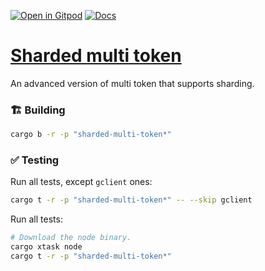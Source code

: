 [![Open in Gitpod](https://img.shields.io/badge/Open_in-Gitpod-white?logo=gitpod)](https://gitpod.io/#FOLDER=sharded-multi-token/https://github.com/gear-foundation/dapps)
[![Docs](https://img.shields.io/github/actions/workflow/status/gear-foundation/dapps/contracts.yml?logo=rust&label=docs)](https://dapps.gear.rs/sharded_multi_token_io)

# [Sharded multi token](https://wiki.gear-tech.io/docs/examples/Standards/gmt-1155)

An advanced version of multi token that supports sharding.

### 🏗️ Building

```sh
cargo b -r -p "sharded-multi-token*"
```

### ✅ Testing

Run all tests, except `gclient` ones:
```sh
cargo t -r -p "sharded-multi-token*" -- --skip gclient
```

Run all tests:
```sh
# Download the node binary.
cargo xtask node
cargo t -r -p "sharded-multi-token*"
```
